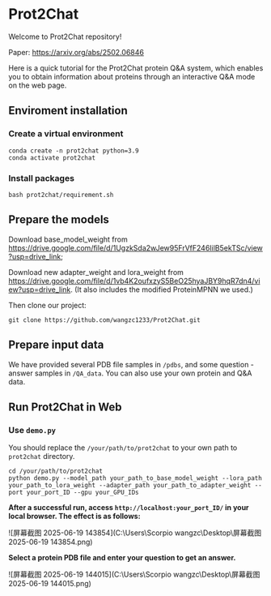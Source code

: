 # Prot2Chat

Welcome to Prot2Chat repository!

Paper: https://arxiv.org/abs/2502.06846

Here is a quick tutorial for the Prot2Chat protein Q&A system, which enables you to obtain information about proteins through an interactive Q&A mode on the web page.



## Enviroment installation

### Create a virtual environment

```
conda create -n prot2chat python=3.9
conda activate prot2chat
```

### Install packages

```
bash prot2chat/requirement.sh
```

## Prepare the models

Download base_model_weight from  https://drive.google.com/file/d/1UgzkSda2wJew95FrVfF246IilB5ekTSc/view?usp=drive_link; 

Download new adapter_weight and lora_weight from https://drive.google.com/file/d/1vb4K2oufxzyS5BeO25hyaJBY9hqR7dn4/view?usp=drive_link. (It also includes the modified ProteinMPNN we used.)

Then clone our project:

```
git clone https://github.com/wangzc1233/Prot2Chat.git
```

## Prepare input data

We have provided several PDB file samples in `/pdbs`, and some question - answer samples in `/QA_data`. You can also use your own protein and Q&A data.


## Run Prot2Chat in Web

### Use `demo.py`

You should replace the `/your/path/to/prot2chat` to your own path to `prot2chat` directory.

```
cd /your/path/to/prot2chat
python demo.py --model_path your_path_to_base_model_weight --lora_path your_path_to_lora_weight --adapter_path your_path_to_adapter_weight --port your_port_ID --gpu your_GPU_IDs
```

**After a successful run, access `http://localhost:your_port_ID/` in your local browser. The effect is as follows:**

![屏幕截图 2025-06-19 143854](C:\Users\Scorpio wangzc\Desktop\屏幕截图 2025-06-19 143854.png)

**Select a protein PDB file and enter your question to get an answer.**

![屏幕截图 2025-06-19 144015](C:\Users\Scorpio wangzc\Desktop\屏幕截图 2025-06-19 144015.png)
